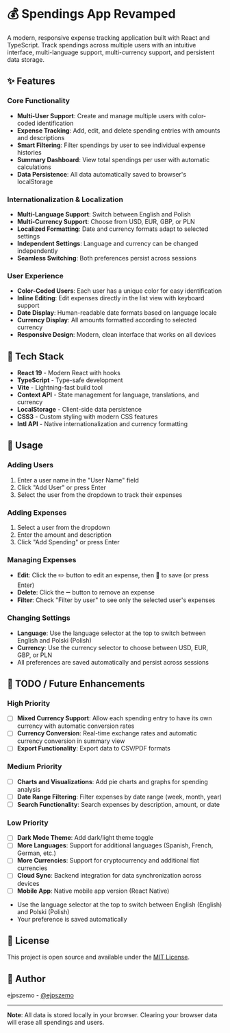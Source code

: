 # 💰 Spendings App Revamped

A modern, responsive expense tracking application built with React and TypeScript. Track spendings across multiple users with an intuitive interface, multi-language support, multi-currency support, and persistent data storage.

## ✨ Features

### Core Functionality

- **Multi-User Support**: Create and manage multiple users with color-coded identification
- **Expense Tracking**: Add, edit, and delete spending entries with amounts and descriptions
- **Smart Filtering**: Filter spendings by user to see individual expense histories
- **Summary Dashboard**: View total spendings per user with automatic calculations
- **Data Persistence**: All data automatically saved to browser's localStorage

### Internationalization & Localization

- **Multi-Language Support**: Switch between English and Polish
- **Multi-Currency Support**: Choose from USD, EUR, GBP, or PLN
- **Localized Formatting**: Date and currency formats adapt to selected settings
- **Independent Settings**: Language and currency can be changed independently
- **Seamless Switching**: Both preferences persist across sessions

### User Experience

- **Color-Coded Users**: Each user has a unique color for easy identification
- **Inline Editing**: Edit expenses directly in the list view with keyboard support
- **Date Display**: Human-readable date formats based on language locale
- **Currency Display**: All amounts formatted according to selected currency
- **Responsive Design**: Modern, clean interface that works on all devices

## 🚀 Tech Stack

- **React 19** - Modern React with hooks
- **TypeScript** - Type-safe development
- **Vite** - Lightning-fast build tool
- **Context API** - State management for language, translations, and currency
- **LocalStorage** - Client-side data persistence
- **CSS3** - Custom styling with modern CSS features
- **Intl API** - Native internationalization and currency formatting

## 🎯 Usage

### Adding Users

1. Enter a user name in the "User Name" field
2. Click "Add User" or press Enter
3. Select the user from the dropdown to track their expenses

### Adding Expenses

1. Select a user from the dropdown
2. Enter the amount and description
3. Click "Add Spending" or press Enter

### Managing Expenses

- **Edit**: Click the ✏️ button to edit an expense, then 💾 to save (or press Enter)
- **Delete**: Click the ➖ button to remove an expense
- **Filter**: Check "Filter by user" to see only the selected user's expenses

### Changing Settings

- **Language**: Use the language selector at the top to switch between English and Polski (Polish)
- **Currency**: Use the currency selector to choose between USD, EUR, GBP, or PLN
- All preferences are saved automatically and persist across sessions

## 📝 TODO / Future Enhancements

### High Priority

- [ ] **Mixed Currency Support**: Allow each spending entry to have its own currency with automatic conversion rates
- [ ] **Currency Conversion**: Real-time exchange rates and automatic currency conversion in summary view
- [ ] **Export Functionality**: Export data to CSV/PDF formats

### Medium Priority

- [ ] **Charts and Visualizations**: Add pie charts and graphs for spending analysis
- [ ] **Date Range Filtering**: Filter expenses by date range (week, month, year)
- [ ] **Search Functionality**: Search expenses by description, amount, or date

### Low Priority

- [ ] **Dark Mode Theme**: Add dark/light theme toggle
- [ ] **More Languages**: Support for additional languages (Spanish, French, German, etc.)
- [ ] **More Currencies**: Support for cryptocurrency and additional fiat currencies
- [ ] **Cloud Sync**: Backend integration for data synchronization across devices
- [ ] **Mobile App**: Native mobile app version (React Native)

- Use the language selector at the top to switch between English (English) and Polski (Polish)
- Your preference is saved automatically

## 📄 License

This project is open source and available under the [MIT License](LICENSE).

## 👤 Author

ejpszemo - [@ejpszemo](https://github.com/ejpszemo)

---

**Note**: All data is stored locally in your browser. Clearing your browser data will erase all spendings and users.

